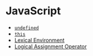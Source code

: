 # JavaScript

* [`undefined`](./undefined.md)
* [`this`](./this.md)
* [Lexical Environment](./lexical-environment.md)
* [Logical Assignment Operator](./logical-assignment-operator.md)

